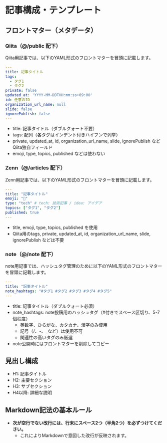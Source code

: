 # 記事構成・テンプレート

## フロントマター（メタデータ）

### Qiita（@/public 配下）
Qiita用記事では、以下のYAML形式のフロントマターを冒頭に記載します。

```yaml
---
title: 記事タイトル
tags:
  - タグ1
  - タグ2
private: false
updated_at: 'YYYY-MM-DDTHH:mm:ss+09:00'
id: 任意のID
organization_url_name: null
slide: false
ignorePublish: false
---
```
- title: 記事タイトル（ダブルクォート不要）
- tags: 配列（各タグはインデント付きハイフンで列挙）
- private, updated_at, id, organization_url_name, slide, ignorePublish などQiita独自フィールド
- emoji, type, topics, published などは使わない

### Zenn（@/articles 配下）
Zenn用記事では、以下のYAML形式のフロントマターを冒頭に記載します。

```yaml
---
title: "記事タイトル"
emoji: "💭"
type: "tech" # tech: 技術記事 / idea: アイデア
topics: ["タグ1", "タグ2"]
published: true
---
```
- title, emoji, type, topics, published を使用
- Qiita用のtags, private, updated_at, id, organization_url_name, slide, ignorePublish などは不要

### note（@/note 配下）
note用記事では、ハッシュタグ管理のために以下のYAML形式のフロントマターを冒頭に記載します。

```yaml
---
title: "記事タイトル"
note_hashtags: "#タグ1 #タグ2 #タグ3 #タグ4 #タグ5"
---
```
- title: 記事タイトル（ダブルクォート必須）
- note_hashtags: note投稿用のハッシュタグ（#付きでスペース区切り、5-7個程度）
  - 英数字、ひらがな、カタカナ、漢字のみ使用
  - 記号（/、-、_など）は使用不可
  - 関連性の高いタグのみ厳選
- note公開時にはフロントマターを削除してコピー

## 見出し構成
- H1: 記事タイトル
- H2: 主要セクション
- H3: サブセクション
- H4以降: 詳細な説明

## Markdown記法の基本ルール
- **次が空行でない改行には、行末にスペース2つ（半角2つ）を必ずつけてください。**
  - これによりMarkdownで意図した改行が反映されます。 